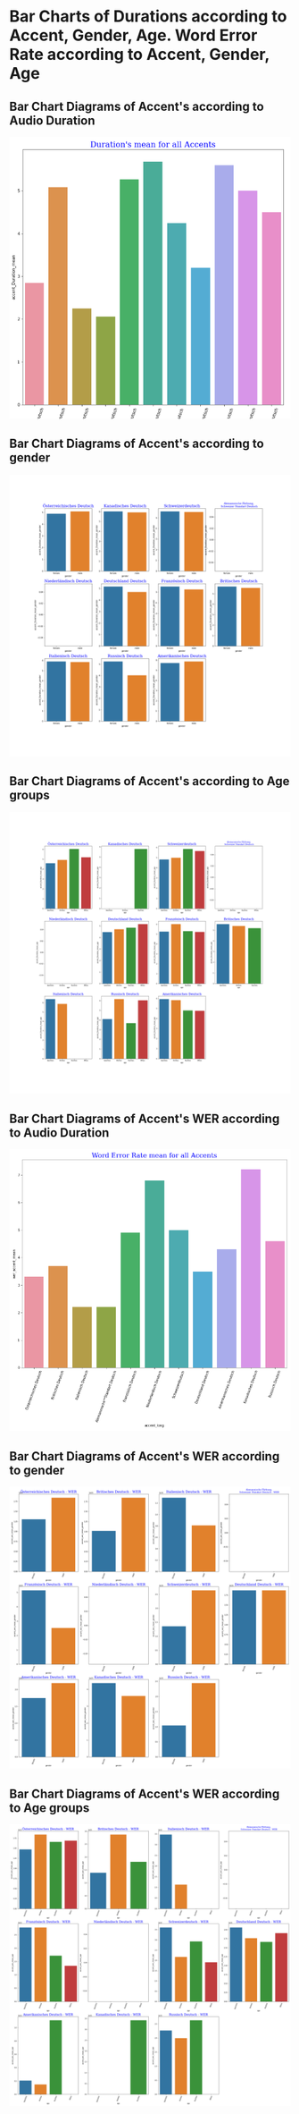 
# Bar Charts of Durations according to Accent, Gender, Age. Word Error Rate according to Accent, Gender, Age 
## Bar Chart Diagrams of Accent's according to Audio Duration
![](plotBarDiagrams_Accent_Duration.png)
## Bar Chart Diagrams of Accent's according to gender
![](plotBarDiagramsAccent_gender.png)
## Bar Chart Diagrams of Accent's according to Age groups
![](plotBarDiagramsAccent_age.png) 
## Bar Chart Diagrams of Accent's WER according to Audio Duration
![](plotBarDiagrams_Accent_WER.png)
## Bar Chart Diagrams of Accent's WER according to gender
![](plotBarDiagrams_Accent_WER_gender.png)
## Bar Chart Diagrams of Accent's WER according to Age groups
![](plotBarDiagramsAccent_WER_age.png)

